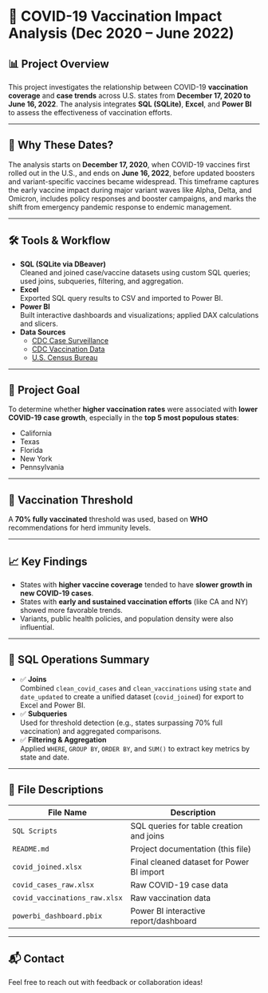 # 🦠 COVID-19 Vaccination Impact Analysis (Dec 2020 – June 2022)

## 📊 Project Overview  
This project investigates the relationship between COVID-19 **vaccination coverage** and **case trends** across U.S. states from **December 17, 2020 to June 16, 2022**. The analysis integrates **SQL (SQLite)**, **Excel**, and **Power BI** to assess the effectiveness of vaccination efforts.

---

## 📅 Why These Dates?  
The analysis starts on **December 17, 2020**, when COVID-19 vaccines first rolled out in the U.S., and ends on **June 16, 2022**, before updated boosters and variant-specific vaccines became widespread. This timeframe captures the early vaccine impact during major variant waves like Alpha, Delta, and Omicron, includes policy responses and booster campaigns, and marks the shift from emergency pandemic response to endemic management.

---

## 🛠 Tools & Workflow

- **SQL (SQLite via DBeaver)**  
  Cleaned and joined case/vaccine datasets using custom SQL queries; used joins, subqueries, filtering, and aggregation.  
- **Excel**  
  Exported SQL query results to CSV and imported to Power BI.  
- **Power BI**  
  Built interactive dashboards and visualizations; applied DAX calculations and slicers.  
- **Data Sources**  
  - [CDC Case Surveillance](https://data.cdc.gov/)  
  - [CDC Vaccination Data](https://github.com/CDCgov/)  
  - [U.S. Census Bureau](https://www.census.gov/)

---

## 🎯 Project Goal  
To determine whether **higher vaccination rates** were associated with **lower COVID-19 case growth**, especially in the **top 5 most populous states**:  
- California  
- Texas  
- Florida  
- New York  
- Pennsylvania  

---

## 📌 Vaccination Threshold  
A **70% fully vaccinated** threshold was used, based on **WHO** recommendations for herd immunity levels.

---

## 📈 Key Findings

- States with **higher vaccine coverage** tended to have **slower growth in new COVID-19 cases**.  
- States with **early and sustained vaccination efforts** (like CA and NY) showed more favorable trends.  
- Variants, public health policies, and population density were also influential.

---

## 🧮 SQL Operations Summary

- ✅ **Joins**  
  Combined `clean_covid_cases` and `clean_vaccinations` using `state` and `date_updated` to create a unified dataset (`covid_joined`) for export to Excel and Power BI.  
- ✅ **Subqueries**  
  Used for threshold detection (e.g., states surpassing 70% full vaccination) and aggregated comparisons.  
- ✅ **Filtering & Aggregation**  
  Applied `WHERE`, `GROUP BY`, `ORDER BY`, and `SUM()` to extract key metrics by state and date.

---

## 📂 File Descriptions

| File Name                     | Description                               |
|-------------------------------|-------------------------------------------|
| `SQL Scripts`                 | SQL queries for table creation and joins  |
| `README.md`                   | Project documentation (this file)         |
| `covid_joined.xlsx`           | Final cleaned dataset for Power BI import |
| `covid_cases_raw.xlsx`        | Raw COVID-19 case data                    |
| `covid_vaccinations_raw.xlsx` | Raw vaccination data                      |
| `powerbi_dashboard.pbix`      | Power BI interactive report/dashboard     |

---

## 📬 Contact  
Feel free to reach out with feedback or collaboration ideas!

